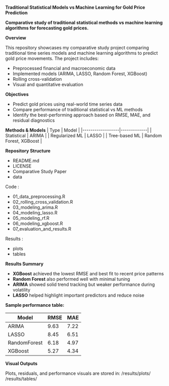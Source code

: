 **Traditional Statistical Models vs Machine Learning for Gold Price Prediction**

**Comparative study of traditional statistical methods vs machine learning algorithms for forecasting gold prices.**



**Overview**

This repository showcases my comparative study project comparing traditional time series models and machine learning algorithms to predict gold price movements. The project includes:
- Preprocessed financial and macroeconomic data
- Implemented models (ARIMA, LASSO, Random Forest, XGBoost)
- Rolling cross-validation
- Visual and quantitative evaluation


**Objectives**

- Predict gold prices using real-world time series data
- Compare performance of traditional statistical vs ML methods
- Identify the best-performing approach based on RMSE, MAE, and residual diagnostics



**Methods & Models**
| Type              | Model       |
|------------------|-------------|
| Statistical       | ARIMA       |
| Regularized ML    | LASSO       |
| Tree-based ML     | Random Forest, XGBoost |

**Repository Structure**

- README.md                      
- LICENSE                          
- Comparative Study Paper       
- data                          

Code :                           
- 01_data_preprocessing.R
- 02_rolling_cross_validation.R
- 03_modeling_arima.R
- 04_modeling_lasso.R
- 05_modeling_rf.R
- 06_modeling_xgboost.R
- 07_evaluation_and_results.R

Results :                       
- plots
- tables



**Results Summary**

- **XGBoost** achieved the lowest RMSE and best fit to recent price patterns
- **Random Forest** also performed well with minimal tuning
- **ARIMA** showed solid trend tracking but weaker performance during volatility
- **LASSO** helped highlight important predictors and reduce noise

**Sample performance table:**

| Model       | RMSE  | MAE   |
|-------------|-------|-------|
| ARIMA       | 9.63  | 7.22  |
| LASSO       | 8.45  | 6.51  |
| RandomForest| 6.18  | 4.97  |
| XGBoost     | 5.27  | 4.34  |



**Visual Outputs**

Plots, residuals, and performance visuals are stored in:
/results/plots/
/results/tables/
